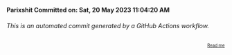 **Parixshit Committed on: Sat, 20 May 2023 11:04:20 AM** <!-- 67f04e11-f792-4bdf-b952-cc04f8c2cc60 -->

###### This is an automated commit generated by a GitHub Actions workflow.

<div align="right"><sub><sup><a href="https://github.com/Parixshit/AutoCommit.git">Read me</a></sup></sub></div>
